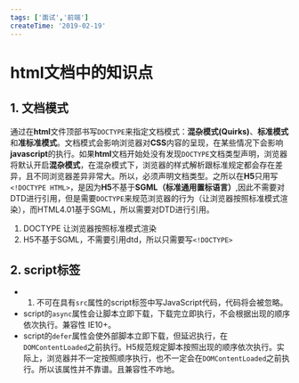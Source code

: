 ```yaml
---
tags: ['面试','前端']
createTime: '2019-02-19'
---
```


# html文档中的知识点

## 1. 文档模式
通过在**html**文件顶部书写`DOCTYPE`来指定文档模式：**混杂模式(Quirks)**、**标准模式**和**准标准模式**。文档模式会影响浏览器对**CSS**内容的呈现，在某些情况下会影响 **javascript**的执行。如果**html**文档开始处没有发现`DOCTYPE`文档类型声明，浏览器将默认开启**混杂模式**，在混杂模式下，浏览器的样式解析跟标准规定都会存在差异，且不同浏览器差异非常大。所以，必须声明文档类型。之所以在**H5**只用写`<!DOCTYPE HTML>`，是因为**H5**不基于**SGML（标准通用置标语言）**,因此不需要对DTD进行引用，但是需要`DOCTYPE`来规范浏览器的行为（让浏览器按照标准模式渲染），而HTML4.01基于SGML，所以需要对DTD进行引用。

1. DOCTYPE 让浏览器按照标准模式渲染
2. H5不基于SGML，不需要引用dtd，所以只需要写`<!DOCTYPE>`

## 2. script标签

- 1. 不可在具有`src`属性的script标签中写JavaScript代码，代码将会被忽略。
- script的`async`属性会让脚本立即下载，下载完立即执行，不会根据出现的顺序依次执行。兼容性 IE10+。
- script的`defer`属性会使外部脚本立即下载，但延迟执行，在`DOMContentLoaded`之前执行。H5规范规定脚本按照出现的顺序依次执行。实际上，浏览器并不一定按照顺序执行，也不一定会在`DOMContentLoaded`之前执行。所以该属性并不靠谱。且兼容性不咋地。